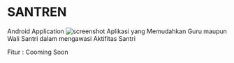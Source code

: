 # SANTREN
Android Application
![screenshot](app/src/main/res/poster_santren.jpg)
Aplikasi yang Memudahkan Guru maupun Wali Santri dalam mengawasi Aktifitas Santri

Fitur :
Cooming Soon
